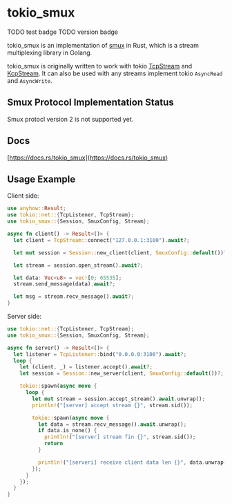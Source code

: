 # tokio_smux

TODO test badge TODO version badge

tokio_smux is an implementation of [smux](https://github.com/xtaci/smux/) in Rust, which is a stream multiplexing library in Golang.

tokio_smux is originally written to work with tokio [TcpStream](https://docs.rs/tokio/latest/tokio/net/struct.TcpStream.html) and [KcpStream](https://docs.rs/tokio_kcp/latest/tokio_kcp/struct.KcpStream.html). It can also be used with any streams implement tokio `AsyncRead` and `AsyncWrite`.

## Smux Protocol Implementation Status

Smux protocl version 2 is not supported yet.

## Docs

[https://docs.rs/tokio_smux](https://docs.rs/tokio_smux)

## Usage Example

Client side:
```rust
use anyhow::Result;
use tokio::net::{TcpListener, TcpStream};
use tokio_smux::{Session, SmuxConfig, Stream};

async fn client() -> Result<()> {
  let client = TcpStream::connect("127.0.0.1:3100").await?;

  let mut session = Session::new_client(client, SmuxConfig::default())?;

  let stream = session.open_stream().await?;

  let data: Vec<u8> = vec![0; 65535];
  stream.send_message(data).await?;

  let msg = stream.recv_message().await?;
}
```

Server side:
```rust
use tokio::net::{TcpListener, TcpStream};
use tokio_smux::{Session, SmuxConfig, Stream};

async fn server() -> Result<()> {
  let listener = TcpListener::bind("0.0.0.0:3100").await?;
  loop {
    let (client, _) = listener.accept().await?;
    let session = Session::new_server(client, SmuxConfig::default())?;

    tokio::spawn(async move {
      loop {
        let mut stream = session.accept_stream().await.unwrap();
        println!("[server] accept stream {}", stream.sid());

        tokio::spawn(async move {
          let data = stream.recv_message().await.unwrap();
          if data.is_none() {
            println!("[server] stream fin {}", stream.sid());
            return
          }

          println!("[serveri] receive client data len {}", data.unwrap().len())
        });
      }
    });
  }
}

```
